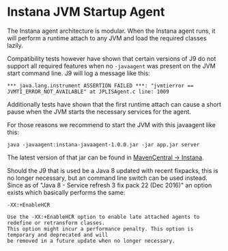 # Instana JVM Startup Agent

The Instana agent architecture is modular. When the Instana agent runs, it will
perform a runtime attach to any JVM and load the required classes lazily.

Compatibility tests however have shown that certain versions of J9 do not
support all required features when no `-javaagent` was present on the JVM start
command line. J9 will log a message like this:

    *** java.lang.instrument ASSERTION FAILED ***: "jvmtierror == JVMTI_ERROR_NOT_AVAILABLE" at JPLISAgent.c line: 1009

Additionally tests have shown that the first runtime attach can cause a short
pause when the JVM starts the necessary services for the agent.

For those reasons we recommend to start the JVM with this javaagent like this:

`java -javaagent:instana-javaagent-1.0.0.jar -jar app.jar server`

The latest version of that jar can be found in [MavenCentral -> Instana](http://central.maven.org/maven2/com/instana/instana-javaagent/).

Should the J9 that is used be a Java 8 updated with recent fixpacks, this is no longer necessary, but an command line switch can be used instead. Since as of "Java 8 - Service refresh 3 fix pack 22 (Dec 2016)" an option exists which basically performs the same:

`-XX:+EnableHCR`

```
Use the -XX:+EnableHCR option to enable late attached agents to redefine or retransform classes. 
This option might incur a performance penalty. This option is temporary and deprecated and will
be removed in a future update when no longer necessary.
```
